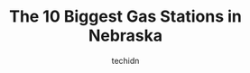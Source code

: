 ---
layout: ampstory
image: https://i0.wp.com/paketmu.com/wp-content/uploads/2023/06/pilot-travel-center-0-in-nebraska-1686371030.jpeg?resize=640,853
author: techidn
featured: false
description: Explore the diverse Gas Station scene in Nebraska, home to an incredible selection of 10 establishments catering to every taste. Whether youre in search of iconic favorites or undiscovered 
title: The 10 Biggest Gas Stations in Nebraska
cover:
   title: The 10 Biggest Gas Stations in Nebraska
   subtitle: RICKPATE
   background: https://paketmu.com/wp-content/uploads/2023/06/pilot-travel-center-0-in-nebraska-1686371030.jpeg

pages: 
 - layout: thirds
   top: <h1>#1 Pilot Travel Center</h1>
   bottom: "<p>Our family stopped on our trip to South Dakota. The restrooms were clean and well looked after. The employees were busy stocking.</p>"
   background: https://paketmu.com/wp-content/uploads/2023/06/pilot-travel-center-1-in-nebraska-1686371032.jpeg
   backgroundblur: true
 - layout: thirds
   top: <h1>#2 Phillips 66</h1>
   bottom: "<p>The people here that worked on the day of an ice storm, are absolutely amazing. However, four stars because of the product that they sell. They are literally a very small</p>"
   background: https://paketmu.com/wp-content/uploads/2023/06/pilot-travel-center-2-in-nebraska-1686371033.jpeg
   cta:
      link: https://paketmu.com/the-10-biggest-gas-stations-in-nebraska/
      text: The 10 Biggest Gas Stations in Nebraska
 - layout: thirds
   top: <h1>#3 Country Partners Gas Station (Ampride)</h1>
   bottom: "<p>Awful customer service... Went in the store no one was there, lady was sitting outside talking to someone about personal issues it seemed. Then I go to use the restroom a</p>"
   background: https://paketmu.com/wp-content/uploads/2023/06/pilot-travel-center-3-in-nebraska-1686371034.jpeg
   cta:
      link: https://paketmu.com/the-10-biggest-gas-stations-in-nebraska/
      text: The 10 Biggest Gas Stations in Nebraska
 - layout: thirds
   top: <h1>#4 Phillips 66</h1>
   bottom: "<p>110 W O St, Lincoln, NE 68528, United States</p>"
   background: https://images.unsplash.com/photo-1608411404720-c8f0417bcdba?ixlib=rb-4.0.3&ixid=MnwxMjA3fDB8MHxwaG90by1wYWdlfHx8fGVufDB8fHx8&auto=format&fit=crop&w=640&h=853&q=80
   cta:
      link: https://paketmu.com/the-10-biggest-gas-stations-in-nebraska/
      text: The 10 Biggest Gas Stations in Nebraska
 - layout: thirds
   top: <h1>#5 Phillips 66</h1>
   bottom: "<p>7000 Van Dorn St, Lincoln, NE 68506, United States</p>"
   background: https://images.unsplash.com/photo-1597773150796-e5c14ebecbf5?ixlib=rb-4.0.3&ixid=MnwxMjA3fDB8MHxwaG90by1wYWdlfHx8fGVufDB8fHx8&auto=format&fit=crop&w=640&h=853&q=80
   cta:
      link: https://paketmu.com/the-10-biggest-gas-stations-in-nebraska/
      text: The 10 Biggest Gas Stations in Nebraska
 - layout: thirds
   top: <h1>#6 U-Fillem Gas Station</h1>
   bottom: "<p>1220 S Dewey St, North Platte, NE 69101, United States</p>"
   background: https://images.unsplash.com/photo-1509114397022-ed747cca3f65?ixlib=rb-4.0.3&ixid=MnwxMjA3fDB8MHxwaG90by1wYWdlfHx8fGVufDB8fHx8&auto=format&fit=crop&w=640&h=853&q=80
   cta:
      link: https://paketmu.com/the-10-biggest-gas-stations-in-nebraska/
      text: The 10 Biggest Gas Stations in Nebraska
 - layout: thirds
   top: <h1>#7 Gokies Mini-Mart</h1>
   bottom: "<p>202 E Douglas St, ONeill, NE 68763, United States</p>"
   background: https://images.unsplash.com/photo-1540457036297-448b6b99e91c?ixlib=rb-4.0.3&ixid=MnwxMjA3fDB8MHxwaG90by1wYWdlfHx8fGVufDB8fHx8&auto=format&fit=crop&w=640&h=853&q=80
   cta:
      link: https://paketmu.com/the-10-biggest-gas-stations-in-nebraska/
      text: The 10 Biggest Gas Stations in Nebraska
 - layout: thirds
   middle: Continue reading...
   background: https://images.unsplash.com/photo-1574169208507-84376144848b?ixlib=rb-4.0.3&ixid=MnwxMjA3fDB8MHxwaG90by1wYWdlfHx8fGVufDB8fHx8&auto=format&fit=crop&w=640&h=853&q=80
   cta:
      link: https://paketmu.com/the-10-biggest-gas-stations-in-nebraska/
      text: The 10 Biggest Gas Stations in Nebraska
      
---